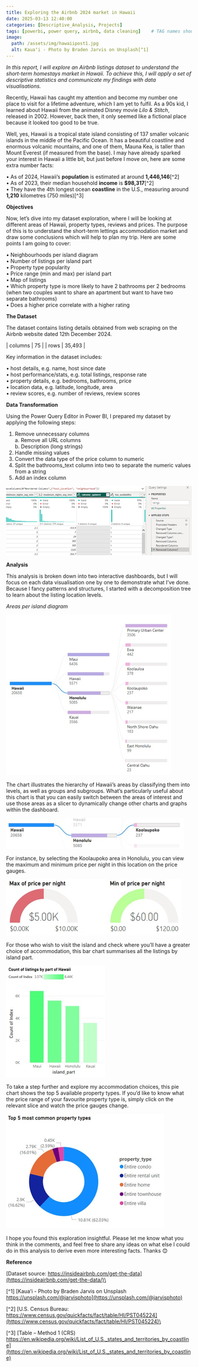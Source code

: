 ```yaml
---
title: Exploring the Airbnb 2024 market in Hawaii
date: 2025-03-13 12:40:00
categories: [Descriptive_Analysis, Projects]
tags: [powerbi, power query, airbnb, data cleaning]    # TAG names should always be lowercase
image:
  path: /assets/img/hawaiipost1.jpg
  alt: Kauaʻi - Photo by Braden Jarvis on Unsplash[^1]
---
```

*In this report, I will explore an Airbnb listings dataset to understand the short-term homestays market in Hawaii. To achieve this, I will apply a set of descriptive statistics and communicate my findings with data visualisations.*

Recently, Hawaii has caught my attention and become my number one place to visit for a lifetime adventure, which I am yet to fulfil.  As a 90s kid, I learned about Hawaii from the animated Disney movie *Lilo & Stitch*, released in 2002. However, back then, it only seemed like a fictional place because it looked too good to be true.

Well, yes, Hawaii is a tropical state island consisting of 137 smaller volcanic islands in the middle of the Pacific Ocean. It has a beautiful coastline and enormous volcanic mountains, and one of them, Mauna Kea, is taller than Mount Everest (if measured from the base). I may have already sparked your interest in Hawaii a little bit, but just before I move on, here are some extra number facts:

•	As of 2024, Hawaii’s **population** is estimated at around **1,446,146**[^2]\
•	As of 2023, their median household **income** is **$98,317**[^2]\
•	They have the 4th longest ocean **coastline** in the U.S., measuring around **1,210** kilometres (750 miles)[^3]

**Objectives**

Now, let’s dive into my dataset exploration, where I will be looking at different areas of Hawaii, property types, reviews and prices. The purpose of this is to understand the short-term lettings accommodation market and draw some conclusions which will help to plan my trip. Here are some points I am going to cover:

•	Neighbourhoods per island diagram\
•	Number of listings per island part\
•	Property type popularity\
•	Price range (min and max) per island part\
•	Map of listings\
•	Which property type is more likely to have 2 bathrooms per 2 bedrooms (when two couples want to share an apartment but want to have two separate bathrooms)\
•	Does a higher price correlate with a higher rating

**The Dataset**

The dataset contains listing details obtained from web scraping on the Airbnb website dated 12th December 2024. 

| columns    | 75       |
| rows | 35,493       |

Key information in the dataset includes:

•	host details, e.g. name, host since date\
•	host performance/stats, e.g. total listings, response rate\
•	property details, e.g. bedrooms, bathrooms, price\
•	location data, e.g. latitude, longitude, area\
•	review scores, e.g. number of reviews, review scores

**Data Transformation**

Using the Power Query Editor in Power BI, I prepared my dataset by applying the following steps:
1.	Remove unnecessary columns\
  a.	Remove all URL columns\
  b.	Description (long strings)
2.	Handle missing values
3.	Convert the data type of the price column to numeric
4.	Split the bathrooms_text column into two to separate the numeric values from a string
5.	Add an index column

![Power Query Screenshot](/assets/img/datatransformation.png)

**Analysis**

This analysis is broken down into two interactive dashboards, but I will focus on each data visualisation one by one to demonstrate what I’ve done. Because I fancy patterns and structures, I started with a decomposition tree to learn about the listing location levels. 

*Areas per island diagram*

![Areas per island diagram](/assets/img/decompositiontree.jpg)

The chart illustrates the hierarchy of Hawaii’s areas by classifying them into levels, as well as groups and subgroups. What’s particularly useful about this chart is that you can easily switch between the areas of interest and use those areas as a slicer to dynamically change other charts and graphs within the dashboard.

![Honolulu Example](/assets/img/honoluluexample.jpg)

For instance, by selecting the Koolaupoko area in Honolulu, you can view the maximum and minimum price per night in this location on the price gauges.

![Min and Max Price Gauges](/assets/img/minmaxprice.jpg)

For those who wish to visit the island and check where you’ll have a greater choice of accommodation, this bar chart summarises all the listings by island part.

![Count of Listings car chart](/assets/img/countoflistings.jpg)

To take a step further and explore my accommodation choices, this pie chart shows the top 5 available property types. If you’d like to know what the price range of your favourite property type is, simply click on the relevant slice and watch the price gauges change.

![Top 5 property types pie chart](/assets/img/top5property.jpg)

I hope you found this exploration insightful. Please let me know what you think in the comments, and feel free to share any ideas on what else I could do in this analysis to derive even more interesting facts. Thanks 😊

**Reference**

[Dataset source: https://insideairbnb.com/get-the-data](https://insideairbnb.com/get-the-data/)\

[^1] [Kauaʻi - Photo by Braden Jarvis on Unsplash https://unsplash.com/@jarvisphoto](https://unsplash.com/@jarvisphoto)

[^2] [U.S. Census Bureau: https://www.census.gov/quickfacts/fact/table/HI/PST045224](https://www.census.gov/quickfacts/fact/table/HI/PST045224)\

[^3] [Table – Method 1 (CRS) https://en.wikipedia.org/wiki/List_of_U.S._states_and_territories_by_coastline](https://en.wikipedia.org/wiki/List_of_U.S._states_and_territories_by_coastline)
